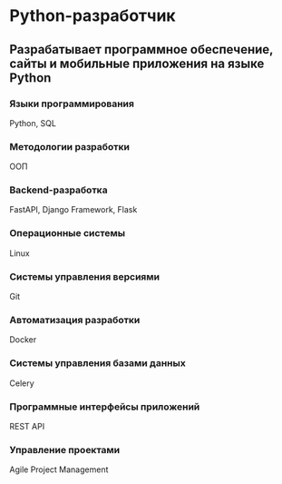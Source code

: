 # Python-разработчик

## Разрабатывает программное обеспечение, сайты и мобильные приложения на языке Python

### Языки программирования

Python, SQL 

### Методологии разработки

ООП

### Backend-разработка

FastAPI, Django Framework, Flask

### Операционные системы

Linux

### Системы управления версиями

Git

### Автоматизация разработки

Docker

### Системы управления базами данных

Celery

### Программные интерфейсы приложений

REST API

### Управление проектами

Agile Project Management
